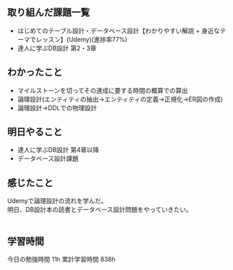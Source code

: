## 取り組んだ課題一覧
- はじめてのテーブル設計・データベース設計【わかりやすい解説 + 身近なテーマでレッスン】(Udemy)(進捗率77%)
- 達人に学ぶDB設計 第2・3章

## わかったこと
- マイルストーンを切ってその達成に要する時間の概算での算出
- 論理設計(エンティティの抽出→エンティティの定義→正規化→ER図の作成)
- 論理設計→DDLでの物理設計


## 明日やること
- 達人に学ぶDB設計 第4章以降
- データベース設計課題

## 感じたこと
Udemyで論理設計の流れを学んだ。<br>
明日、DB設計本の読書とデータベース設計問題をやっていきたい。<br>
<br>


## 学習時間
今日の勉強時間 11h
累計学習時間 838h